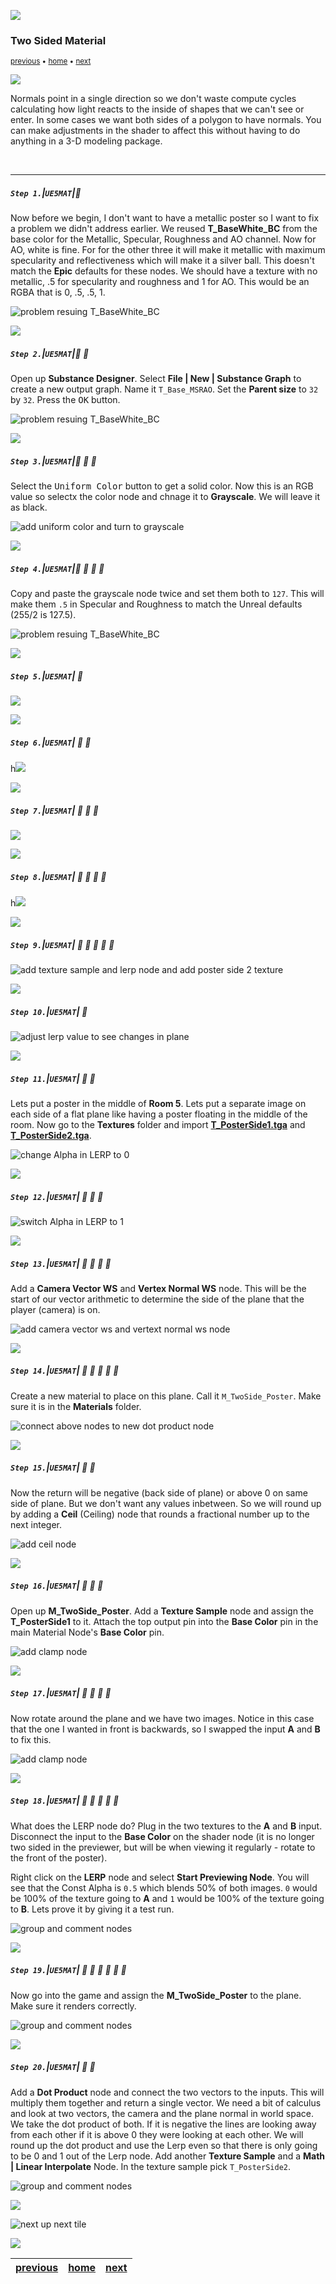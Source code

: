 ![](../images/line3.png)


### Two Sided Material

<sub>[previous](../illumination-ii/README.md#user-content-emissive-material-ii) • [home](../README.md#user-content-ue4-intro-to-materials) • [next](../two-sided-ii/README.md#user-content-two-sided-material-ii)</sub>

![](../images/line3.png)

Normals point in a single direction so we don't waste compute cycles calculating how light reacts to the inside of shapes that we can't see or enter.  In some cases we want both sides of a polygon to have normals.  You can make adjustments in the shader to affect this without having to do anything in a 3-D modeling package.

<br>

---


##### `Step 1.`\|`UE5MAT`|:small_blue_diamond:

Now before we begin, I don't want to have a metallic poster so I want to fix a problem we didn't address earlier.  We reused **T_BaseWhite_BC** from the base color for the Metallic, Specular, Roughness and AO channel.  Now for AO, white is fine.  For for the other three it will make it metallic with maximum specularity and reflectiveness which will make it a silver ball.  This doesn't match the **Epic** defaults for these nodes.  We should have a texture with no metallic, .5 for specularity and roughness and 1 for AO. This would be an RGBA that is 0, .5, .5, 1.

![problem resuing T_BaseWhite_BC](images/fixBaseTexture.png)

![](../images/line2.png)

##### `Step 2.`\|`UE5MAT`|:small_blue_diamond: :small_blue_diamond: 

Open up **Substance Designer**. Select **File | New | Substance Graph** to create a new output graph.  Name it `T_Base_MSRAO`. Set the **Parent size** to `32` by `32`.  Press the <kbd>OK</kbd> button. 

![problem resuing T_BaseWhite_BC](images/SubstanceD.png)

![](../images/line2.png)

##### `Step 3.`\|`UE5MAT`|:small_blue_diamond: :small_blue_diamond: :small_blue_diamond:

Select the <kbd>Uniform Color</kbd> button to get a solid color.  Now this is an RGB value so selectx the color node and chnage it to **Grayscale**.  We will leave it as black.

![add uniform color and turn to grayscale](images/uniformGray.png)

![](../images/line2.png)

##### `Step 4.`\|`UE5MAT`|:small_blue_diamond: :small_blue_diamond: :small_blue_diamond: :small_blue_diamond:

Copy and paste the grayscale node twice and set them both to `127`.  This will make them `.5` in Specular and Roughness to match the Unreal defaults (255/2 is 127.5).

![problem resuing T_BaseWhite_BC](images/specRough.png)

![](../images/line2.png)

##### `Step 5.`\|`UE5MAT`| :small_orange_diamond:

![](images/whiteRGBAMerge.png)

![](../images/line2.png)

##### `Step 6.`\|`UE5MAT`| :small_orange_diamond: :small_blue_diamond:

h![](images/connectRGBA.png)

![](../images/line2.png)

##### `Step 7.`\|`UE5MAT`| :small_orange_diamond: :small_blue_diamond: :small_blue_diamond:



![](images/exportMSRAO.png)

![](../images/line2.png)

##### `Step 8.`\|`UE5MAT`| :small_orange_diamond: :small_blue_diamond: :small_blue_diamond: :small_blue_diamond:

h![](images/copyMRAO.png)

![](../images/line2.png)

##### `Step 9.`\|`UE5MAT`| :small_orange_diamond: :small_blue_diamond: :small_blue_diamond: :small_blue_diamond: :small_blue_diamond:

![add texture sample and lerp node and add poster side 2 texture](images/tmsraoToTextures.png)

![](../images/line2.png)

##### `Step 10.`\|`UE5MAT`| :large_blue_diamond:



![adjust lerp value to see changes in plane](images/movePlayerStartToRm5.png)

![](../images/line2.png)

##### `Step 11.`\|`UE5MAT`| :large_blue_diamond: :small_blue_diamond: 


Lets put a poster in the middle of **Room 5**.  Lets put a separate image on each side of a flat plane like having a poster floating in the middle of the room.  Now go to the **Textures** folder and import **[T_PosterSide1.tga](../Assets/T_PosterSide1.tga)** and **[T_PosterSide2.tga](../Assets/T_PosterSide2.tga)**.


![change Alpha in LERP to 0](images/copyPosterTexture.png)

![](../images/line2.png)


##### `Step 12.`\|`UE5MAT`| :large_blue_diamond: :small_blue_diamond: :small_blue_diamond: 


![switch Alpha in LERP to 1](images/make300Plane.png)

![](../images/line2.png)

##### `Step 13.`\|`UE5MAT`| :large_blue_diamond: :small_blue_diamond: :small_blue_diamond:  :small_blue_diamond: 

Add a **Camera Vector WS** and **Vertex Normal WS** node.  This will be the start of our vector arithmetic to determine the side of the plane that the player (camera) is on.

![add camera vector ws and vertext normal ws node](images/checkUVs.png)

![](../images/line2.png)

##### `Step 14.`\|`UE5MAT`| :large_blue_diamond: :small_blue_diamond: :small_blue_diamond: :small_blue_diamond:  :small_blue_diamond: 

Create a new material to place on this plane.  Call it `M_TwoSide_Poster`.  Make sure it is in the **Materials** folder.

![connect above nodes to new dot product node](images/newTwoSidedMat.png)

![](../images/line2.png)

##### `Step 15.`\|`UE5MAT`| :large_blue_diamond: :small_orange_diamond: 

Now the return will be negative (back side of plane) or above 0 on same side of plane.  But we don't want any values inbetween.  So we will round up by adding a **Ceil** (Ceiling) node that rounds a fractional number up to the next integer.

![add ceil node](images/connetMatPropPins.png)

![](../images/line2.png)

##### `Step 16.`\|`UE5MAT`| :large_blue_diamond: :small_orange_diamond:   :small_blue_diamond: 

Open up **M_TwoSide_Poster**. Add a **Texture Sample** node and assign the **T_PosterSide1** to it. Attach the top output pin into the **Base Color** pin in the main Material Node's **Base Color** pin.

![add clamp node](images/frontTexture.png)

![](../images/line2.png)

##### `Step 17.`\|`UE5MAT`| :large_blue_diamond: :small_orange_diamond: :small_blue_diamond: :small_blue_diamond:

Now rotate around the plane and we have two images.  Notice in this case that the one I wanted in front is backwards, so I swapped the input **A** and **B** to fix this.

![add clamp node](images/backOfPoster.png)

![](../images/line2.png)

##### `Step 18.`\|`UE5MAT`| :large_blue_diamond: :small_orange_diamond: :small_blue_diamond: :small_blue_diamond: :small_blue_diamond:

What does the LERP node do?  Plug in the two textures to the **A** and **B** input.  Disconnect the input to the **Base Color** on the shader node (it is no longer two sided in the previewer, but will be when viewing it regularly - rotate to the front of the poster). 

Right click on the **LERP** node and select **Start Previewing Node**.  You will see that the Const Alpha is `0.5` which blends 50% of both images.  `0` would be 100% of the texture going to **A** and `1` would be 100% of the texture going to **B**.  Lets prove it by giving it a test run.

![group and comment nodes](images/addLerpNode.png)

![](../images/line2.png)

##### `Step 19.`\|`UE5MAT`| :large_blue_diamond: :small_orange_diamond: :small_blue_diamond: :small_blue_diamond: :small_blue_diamond: :small_blue_diamond:

Now go into the game and assign the **M_TwoSide_Poster** to the plane.  Make sure it renders correctly.

![group and comment nodes](images/CmVectorVertexNrml.png)


![](../images/line2.png)

##### `Step 20.`\|`UE5MAT`| :large_blue_diamond: :large_blue_diamond:

Add a **Dot Product** node and connect the two vectors to the inputs.  This will multiply them together and return a single vector. We need a bit of calculus and look at two vectors, the camera and the plane normal in world space.  We take the dot product of both.  If it is negative the lines are looking away from each other if it is above 0 they were looking at each other.  We will round up the dot product and use the Lerp even so that there is only going to be 0 and 1 out of the Lerp node. Add another **Texture Sample** and a **Math | Linear Interpolate** Node.  In the texture sample pick `T_PosterSide2`.

![group and comment nodes](images/dotCeiling.png)

![](../images/line.png)

<!-- <img src="https://via.placeholder.com/1000x100/45D7CA/000000/?text=Next Up - Decals"> -->
![next up next tile](images/banner.png)

![](../images/line.png)

| [previous](../illumination-ii/README.md#user-content-emissive-material-ii)| [home](../README.md#user-content-ue4-intro-to-materials) | [next](../two-sided-ii/README.md#user-content-two-sided-material-ii)|
|---|---|---|
